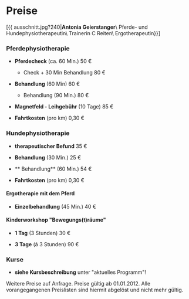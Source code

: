 # Preise

[{{ ausschnitt.jpg?240|**Antonia Geierstanger**\\ Pferde- und Hundephysiotherapeutin\\ Trainerin C Reiten\\ Ergotherapeutin}}]

### Pferdephysiotherapie

*  **Pferdecheck** (ca. 60 Min.) 50 €
    * Check + 30 Min Behandlung 80 €

*  **Behandlung** (60 Min) 60 €
    * Behandlung (90 Min.) 80 €
 

*  **Magnetfeld - Leihgebühr** (10 Tage) 85 € 

*  **Fahrtkosten** (pro km) 0,30 €

### Hundephysiotherapie

*  **therapeutischer Befund** 35 €

*  **Behandlung** (30 Min.) 25 €

*  ** Behandlung** (60 Min.) 54 €

*  **Fahrtkosten** (pro km) 0,30 €

#### Ergotherapie mit dem Pferd

*  **Einzelbehandlung** (45 Min.) 40 €

#### Kinderworkshop "Bewegungs(t)räume"


*  **1 Tag** (3 Stunden) 30 €

*  **3 Tage** (á 3 Stunden) 90 €

### Kurse

*  **siehe Kursbeschreibung** unter "aktuelles Programm"!

Weitere Preise auf Anfrage. Preise gültig ab 01.01.2012. Alle vorangegangenen Preislisten sind hiermit abgelöst und nicht mehr gültig.


